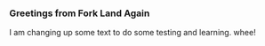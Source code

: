 ### Greetings from Fork Land Again

I am changing up some text to do some testing and learning. whee!